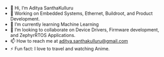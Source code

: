 - 👋 Hi, I’m Aditya SanthaKulluru 
- 👀 Working on Embedded Systems, Ethernet, Buildroot, and Product Development.
- 🌱 I’m currently learning Machine Learning
- 💞️ I’m looking to collaborate on Device Drivers, Firmware development, and ZephyrRTOS Applications.
- 📫 How to reach me at aditya.santhakulluru@gmail.com
- ⚡ Fun fact: I love to travel and watching Anime.

<!--
aditya-sk/aditya-sk is a ✨ special ✨ repository because its `README.md` (this file) appears on your GitHub profile.
You can click the Preview link to take a look at your changes.
--->

